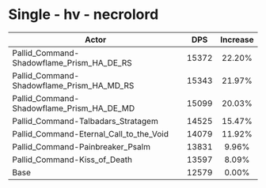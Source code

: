 # Single - hv - necrolord
| Actor | DPS | Increase |
|---|:---:|:---:|
|Pallid_Command-Shadowflame_Prism_HA_DE_RS|15372|22.20%|
|Pallid_Command-Shadowflame_Prism_HA_MD_RS|15343|21.97%|
|Pallid_Command-Shadowflame_Prism_HA_DE_MD|15099|20.03%|
|Pallid_Command-Talbadars_Stratagem|14525|15.47%|
|Pallid_Command-Eternal_Call_to_the_Void|14079|11.92%|
|Pallid_Command-Painbreaker_Psalm|13831|9.96%|
|Pallid_Command-Kiss_of_Death|13597|8.09%|
|Base|12579|0.00%|
